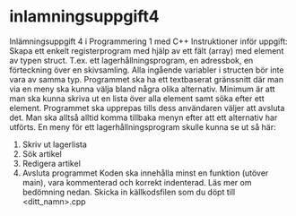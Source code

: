 # inlamningsuppgift4
 Inlämningsuppgift 4 i Programmering 1 med C++
 Instruktioner inför uppgift:
 Skapa ett enkelt registerprogram med hjälp av ett fält (array) med element av typen struct.
 T.ex. ett lagerhållningsprogram, en adressbok, en förteckning över en skivsamling. Alla ingående variabler i structen bör inte vara av samma typ. Programmet ska ha ett textbaserat gränssnitt där man via en meny ska kunna välja bland några olika alternativ. Minimum är att man ska kunna skriva ut en lista över alla element samt söka efter ett element. Programmet ska upprepas tills dess användaren väljer att avsluta det. Man ska alltså alltid komma tillbaka menyn efter att ett alternativ har utförts. En meny för ett lagerhållningsprogram skulle kunna se ut så här:
 1. Skriv ut lagerlista
 2. Sök artikel
 3. Redigera artikel
 4. Avsluta programmet
 Koden ska innehålla minst en funktion (utöver main), vara kommenterad och korrekt indenterad. Läs mer om bedömning nedan.
 Skicka in källkodsfilen som du döpt till <ditt_namn>.cpp
